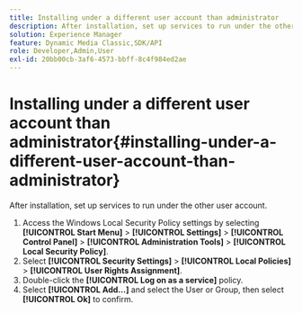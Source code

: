 ```yaml
---
title: Installing under a different user account than administrator
description: After installation, set up services to run under the other user account.
solution: Experience Manager
feature: Dynamic Media Classic,SDK/API
role: Developer,Admin,User
exl-id: 20bb00cb-3af6-4573-bbff-8c4f984ed2ae
---
```

# Installing under a different user account than administrator{#installing-under-a-different-user-account-than-administrator}

After installation, set up services to run under the other user account.

1. Access the Windows Local Security Policy settings by selecting **[!UICONTROL Start Menu]** > **[!UICONTROL Settings]** > **[!UICONTROL Control Panel]** > **[!UICONTROL Administration Tools]** > **[!UICONTROL Local Security Policy]**.
1. Select **[!UICONTROL Security Settings]** > **[!UICONTROL Local Policies]** > **[!UICONTROL User Rights Assignment]**.
1. Double-click the **[!UICONTROL Log on as a service]** policy.
1. Select **[!UICONTROL Add…]** and select the User or Group, then select **[!UICONTROL Ok]** to confirm.
